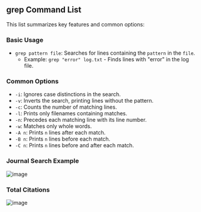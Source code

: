 ## grep Command List

This list summarizes key features and common options:

### Basic Usage

* `grep pattern file`: Searches for lines containing the `pattern` in the `file`.
   * Example: `grep "error" log.txt` - Finds lines with "error" in the log file.

### Common Options

* `-i`: Ignores case distinctions in the search.
* `-v`: Inverts the search, printing lines without the pattern.
* `-c`: Counts the number of matching lines.
* `-l`: Prints only filenames containing matches.
* `-n`: Precedes each matching line with its line number.
* `-w`: Matches only whole words.
* `-A n`: Prints `n` lines after each match.
* `-B n`: Prints `n` lines before each match.
* `-C n`: Prints `n` lines before and after each match.


### Journal Search Example 

![image](https://github.com/CodyFox229/SysLib690/assets/157978348/6674b4f9-30fa-416e-b32f-d1672188ab91)


### Total Citations 

![image](https://github.com/CodyFox229/SysLib690/assets/157978348/c9d23903-a565-463f-88be-5ffa2561af58)

